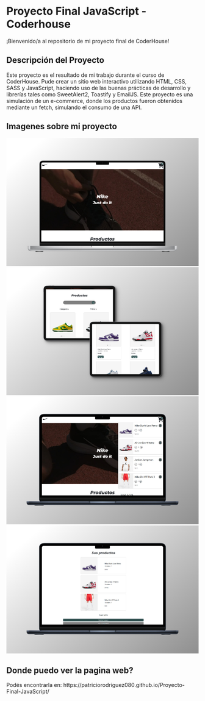 <div>
  <h1>Proyecto Final JavaScript - Coderhouse</h1>
  <p>¡Bienvenido/a al repositorio de mi proyecto final de CoderHouse!</p>
</div>

<div>
  <h2>Descripción del Proyecto</h2>
  <p>Este proyecto es el resultado de mi trabajo durante el curso de CoderHouse. Pude crear un sitio web interactivo utilizando HTML, CSS, SASS y JavaScript, haciendo uso de las buenas prácticas de desarrollo y librerías tales como SweetAlert2, Toastify y EmailJS. Este proyecto es una simulación de un e-commerce, donde los productos fueron obtenidos mediante un fetch, simulando el consumo de una API.</p>
</div>

<div>
  <h2>Imagenes sobre mi proyecto</h2>
  <img src="./media/readme-resultado1.jpg" alt="imagen de la pagina web">
  <img src="./media/readme-resultado2.jpg" alt="imagen de la pagina web">
  <img src="./media/readme-resultado3.jpg" alt="imagen de la pagina web">
  <img src="./media/readme-resultado4.jpg" alt="imagen de la pagina web">
</div>

<div>
  <h2>Donde puedo ver la pagina web?</h2>
  <p>Podés encontrarla en: https://patriciorodriguez080.github.io/Proyecto-Final-JavaScript/</p>
</div>
